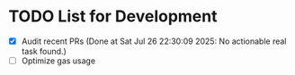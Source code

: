 # TODO List for Development

- [x] Audit recent PRs  (Done at Sat Jul 26 22:30:09 2025: No actionable real task found.)
- [ ] Optimize gas usage